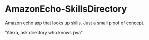 # AmazonEcho-SkillsDirectory
Amazon echo app that looks up skills.  Just a small proof of concept.

"Alexa, ask directory who knows java"
